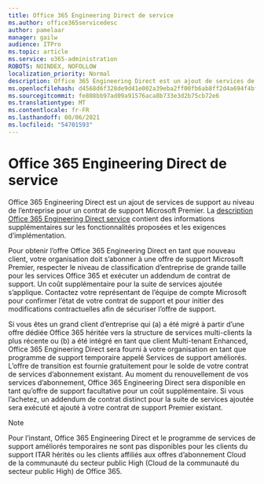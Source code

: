 ```yaml
---
title: Office 365 Engineering Direct de service
ms.author: office365servicedesc
author: pamelaar
manager: gailw
audience: ITPro
ms.topic: article
ms.service: o365-administration
ROBOTS: NOINDEX, NOFOLLOW
localization_priority: Normal
description: Office 365 Engineering Direct est un ajout de services de support au niveau de l’entreprise pour un contrat de support Microsoft Premier. La description Office 365 Engineering Direct service contient des informations supplémentaires sur les fonctionnalités proposées et les exigences d’implémentation.
ms.openlocfilehash: d4568d6f328de9d41e002a39eba2ff00fb6ab8ff2d4a694f4bff43d2f2537943
ms.sourcegitcommit: fe808bb97ad09a91576aca8b733e3d2b75cb72e6
ms.translationtype: MT
ms.contentlocale: fr-FR
ms.lasthandoff: 08/06/2021
ms.locfileid: "54701593"
---
```

# <a name="office-365-engineering-direct-service-description"></a>Office 365 Engineering Direct de service

Office 365 Engineering Direct est un ajout de services de support au niveau de l’entreprise pour un contrat de support Microsoft Premier. La [description Office 365 Engineering Direct service](https://github.com/MicrosoftDocs/OfficeDocs-O365ServiceDescriptions/blob/master/Office%20365%20Engineering%20Direct%20-%20Svc%20Desc%20(25mar2019).pdf) contient des informations supplémentaires sur les fonctionnalités proposées et les exigences d’implémentation.

Pour obtenir l’offre Office 365 Engineering Direct en tant que nouveau client, votre organisation doit s’abonner à une offre de support Microsoft Premier, respecter le niveau de classification d’entreprise de grande taille pour les services Office 365 et exécuter un addendum de contrat de support. Un coût supplémentaire pour la suite de services ajoutée s’applique. Contactez votre représentant de l’équipe de compte Microsoft pour confirmer l’état de votre contrat de support et pour initier des modifications contractuelles afin de sécuriser l’offre de support. 

Si vous êtes un grand client d’entreprise qui (a) a été migré à partir d’une offre dédiée Office 365 héritée vers la structure de services multi-clients la plus récente ou (b) a été intégré en tant que client Multi-tenant Enhanced, Office 365 Engineering Direct sera fourni à votre organisation en tant que programme de support temporaire appelé Services de support améliorés. L’offre de transition est fournie gratuitement pour le solde de votre contrat de services d’abonnement existant. Au moment du renouvellement de vos services d’abonnement, Office 365 Engineering Direct sera disponible en tant qu’offre de support facultative pour un coût supplémentaire. Si vous l’achetez, un addendum de contrat distinct pour la suite de services ajoutée sera exécuté et ajouté à votre contrat de support Premier existant.

> [!NOTE]
> Pour l’instant, Office 365 Engineering Direct et le programme de services de support améliorés temporaires ne sont pas disponibles pour les clients du support ITAR hérités ou les clients affiliés aux offres d’abonnement Cloud de la communauté du secteur public High (Cloud de la communauté du secteur public High) de Office 365.

